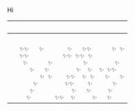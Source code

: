 Hi

&nbsp;|&nbsp;
---|---
&nbsp;|&nbsp;
&nbsp;| <samp>✨✨&nbsp;&nbsp;&nbsp;✨&nbsp;&nbsp;&nbsp;&nbsp;&nbsp;&nbsp;&nbsp;✨&nbsp;&nbsp;&nbsp;✨✨&nbsp;&nbsp;&nbsp;&nbsp;&nbsp;&nbsp;✨&nbsp;✨<br/>✨✨&nbsp;&nbsp;&nbsp;&nbsp;&nbsp;&nbsp;&nbsp;&nbsp;&nbsp;&nbsp;✨✨&nbsp;✨✨&nbsp;✨&nbsp;&nbsp;&nbsp;&nbsp;&nbsp;&nbsp;&nbsp;&nbsp;&nbsp;<br/>&nbsp;✨&nbsp;&nbsp;&nbsp;&nbsp;&nbsp;&nbsp;✨&nbsp;&nbsp;&nbsp;&nbsp;&nbsp;&nbsp;&nbsp;&nbsp;&nbsp;✨&nbsp;&nbsp;&nbsp;&nbsp;&nbsp;&nbsp;&nbsp;&nbsp;✨<br/>&nbsp;&nbsp;&nbsp;✨&nbsp;&nbsp;&nbsp;✨&nbsp;&nbsp;&nbsp;&nbsp;&nbsp;&nbsp;&nbsp;&nbsp;✨&nbsp;&nbsp;✨&nbsp;&nbsp;✨&nbsp;✨✨&nbsp;&nbsp;<br/>&nbsp;&nbsp;&nbsp;&nbsp;&nbsp;&nbsp;✨&nbsp;✨&nbsp;&nbsp;&nbsp;&nbsp;✨✨&nbsp;&nbsp;✨&nbsp;✨&nbsp;&nbsp;&nbsp;✨&nbsp;&nbsp;&nbsp;✨<br/>&nbsp;&nbsp;&nbsp;&nbsp;✨&nbsp;&nbsp;&nbsp;&nbsp;&nbsp;&nbsp;&nbsp;&nbsp;✨✨&nbsp;&nbsp;&nbsp;&nbsp;✨&nbsp;&nbsp;&nbsp;&nbsp;&nbsp;&nbsp;✨&nbsp;<br/>&nbsp;&nbsp;&nbsp;✨&nbsp;&nbsp;&nbsp;&nbsp;&nbsp;&nbsp;&nbsp;&nbsp;&nbsp;&nbsp;&nbsp;✨&nbsp;&nbsp;&nbsp;✨&nbsp;&nbsp;&nbsp;&nbsp;&nbsp;✨&nbsp;&nbsp;<br/>&nbsp;&nbsp;✨&nbsp;&nbsp;&nbsp;&nbsp;&nbsp;&nbsp;&nbsp;✨✨&nbsp;&nbsp;✨&nbsp;&nbsp;&nbsp;&nbsp;&nbsp;✨&nbsp;&nbsp;&nbsp;✨&nbsp;&nbsp;&nbsp;<br/></samp>
